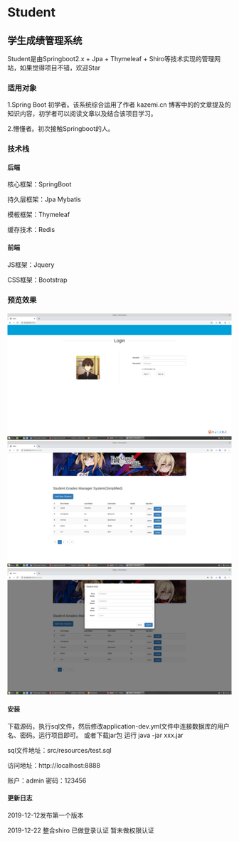 # Student
## 学生成绩管理系统
Student是由Springboot2.x + Jpa + Thymeleaf + Shiro等技术实现的管理网站，如果觉得项目不错，欢迎Star

### 适用对象
1.Spring Boot 初学者。该系统综合运用了作者 kazemi.cn 博客中的的文章提及的知识内容，初学者可以阅读文章以及结合该项目学习。

2.懵懂者。初次接触Springboot的人。

### 技术栈
#### 后端
核心框架：SpringBoot

持久层框架：Jpa Mybatis

模板框架：Thymeleaf

缓存技术：Redis

#### 前端
JS框架：Jquery

CSS框架：Bootstrap

### 预览效果
####
![](src/main/resources/static/img/index.png)
![](src/main/resources/static/img/main.png)
![](src/main/resources/static/img/add.png)

#### 安装
下载源码，执行sql文件，然后修改application-dev.yml文件中连接数据库的用户名、密码。运行项目即可。
或者下载jar包 运行 java -jar xxx.jar

sql文件地址：src/resources/test.sql

访问地址：http://localhost:8888

账户：admin
密码：123456

#### 更新日志
2019-12-12发布第一个版本

2019-12-22
整合shiro
已做登录认证
暂未做权限认证
